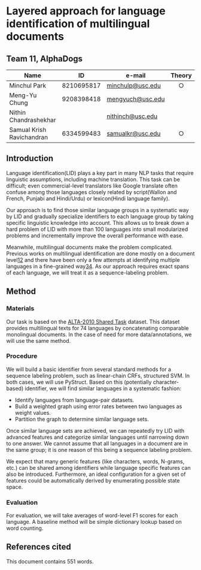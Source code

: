 # Layered approach for language identification of multilingual documents

## Team 11, AlphaDogs
| Name                      | ID         | e-mail           | Theory | Coding | Data | Writing |
|---------------------------|------------|------------------|:------:|:------:|:----:|:-------:|
| Minchul Park              | 8210695817 | minchulp@usc.edu |    ○   |    ○   |   ○  |         |
| Meng-Yu Chung             | 9208398418 | mengyuch@usc.edu |        |    ○   |   ○  |         |
| Nithin Chandrashekhar     |            | nithinch@usc.edu |        |    ○   |   ○  |    ○    |
| Samual Krish Ravichandran | 6334599483 | samualkr@usc.edu |    ○   |    ○   |      |    ○    |

## Introduction

Language identification(LID) plays a key part in many NLP tasks that require linguistic assumptions, including machine translation. This task can be difficult; even commercial-level translators like Google translate often confuse among those languages closely related by script(Wallon and French, Punjabi and Hindi/Urdu) or lexicon(Hindi language family).

Our approach is to find those similar language groups in a systematic way by LID and gradually specialize identifiers to each language group by taking specific linguistic knowledge into account. This allows us to break down a hard problem of LID with more than 100 languages into small modularized problems and incrementally improve the overall performance with ease.

Meanwhile, multilingual documents make the problem complicated. Previous works on multilingual identification are done mostly on a document level[1][1][2][2] and there have been only a few attempts at identifying multiple languages in a fine-grained way[3][3][4][4]. As our approach requires exact spans of each language, we will treat it as a sequence-labeling problem.

## Method

### Materials

Our task is based on the [ALTA-2010 Shared Task][5] dataset. This dataset provides multilingual texts for 74 languages by concatenating comparable monolingual documents. In the case of need for more data/annotations, we will use the same method.

### Procedure

We will build a basic identifier from several standard methods for a sequence labeling problem, such as linear-chain CRFs, structured SVM. In both cases, we will use PyStruct. Based on this (potentially character-based) identifier, we will find similar languages in a systematic fashion:

 * Identify languages from language-pair datasets.
 * Build a weighted graph using error rates between two languages as weight values.
 * Partition the graph to determine similar language sets.

Once similar language sets are achieved, we can repeatedly try LID with advanced features and categorize similar languages until narrowing down to one answer. We cannot assume that all languages in a document are in the same group; it is one reason of this being a sequence labeling problem. 

We expect that many generic features (like characters, words, N-grams, etc.) can be shared among identifiers while language specific features can also be introduced. Furthermore, an ideal configuration for a given set of features could be automatically derived by enumerating possible state space.

### Evaluation

For evaluation, we will take averages of word-level F1 scores for each language. A baseline method will be simple dictionary lookup based on word counting.

## References cited

[1]: http://lrec-conf.org/proceedings/lrec2006/pdf/459_pdf.pdf "Reconsidering Language Identification for Written Language Resources, LREC, 2006"
[2]: https://aclweb.org/anthology/Q/Q14/Q14-1003.pdf "Automatic Detection and Language Identification of Multilingual Documents, Tran. ACL, 2014"
[3]: http://citeseerx.ist.psu.edu/viewdoc/download?doi=10.1.1.139.6877&rep=rep1&type=pdf#page=14 "A Fine-Grained Model for Language Identification, Proc. SIGIR, 2007"
[4]: http://tangra.si.umich.edu/~radev/papers/language_identification.pdf "Labeling the Languages of Words in Mixed-Language Documents using Weakly Supervised Methods, NAACL HLT, 2015"
[5]: http://aclweb.org/anthology/U/U10/U10-1003.pdf "Multilingual Language Identification: ALTW 2010 Shared Task Dataset, ALTW, 2010"

This document contains 551 words.
